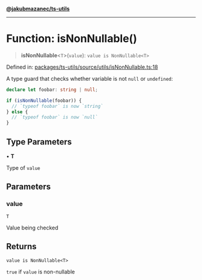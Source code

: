 [**@jakubmazanec/ts-utils**](../README.md)

---

# Function: isNonNullable()

> **isNonNullable**\<`T`\>(`value`): `value is NonNullable<T>`

Defined in:
[packages/ts-utils/source/utils/isNonNullable.ts:18](https://github.com/jakubmazanec/tools/blob/d8ee2855cc8c253cbcc5c4d49e7356ff8450cbde/packages/ts-utils/source/utils/isNonNullable.ts#L18)

A type guard that checks whether variable is not `null` or `undefined`:

```TypeScript
declare let foobar: string | null;

if (isNonNullable(foobar)) {
  // `typeof foobar` is now `string`
} else {
  // `typeof foobar` is now `null`
}
```

## Type Parameters

• **T**

Type of `value`

## Parameters

### value

`T`

Value being checked

## Returns

`value is NonNullable<T>`

`true` if `value` is non-nullable
